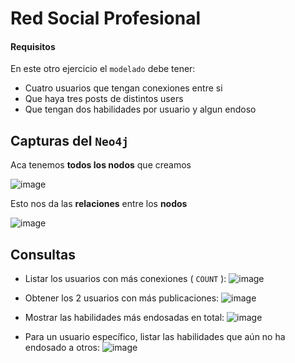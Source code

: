 # Red Social Profesional

#### Requisitos
En este otro ejercicio el ``modelado`` debe tener:
- Cuatro usuarios que tengan conexiones entre si
- Que haya tres posts de distintos users
- Que tengan dos habilidades por usuario y algun endoso

## Capturas del ``Neo4j``

Aca tenemos **todos los nodos** que creamos

![image](https://github.com/user-attachments/assets/b030e3dc-abcf-4788-b1f5-23d78d522e55)

Esto nos da las **relaciones** entre los **nodos**

![image](https://github.com/user-attachments/assets/51c0fdda-0d16-42e2-b804-c7c95f723cd6)


## Consultas
- Listar los usuarios con más conexiones ( ``COUNT`` ):
  ![image](https://github.com/user-attachments/assets/75e7fc34-772d-4bac-9fce-19f0ea21b13e)

- Obtener los 2 usuarios con más publicaciones:
  ![image](https://github.com/user-attachments/assets/06f36335-f6d9-48fc-9272-d6c4899d9ecb)

- Mostrar las habilidades más endosadas en total:
  ![image](https://github.com/user-attachments/assets/9744bd73-4f02-4a66-98ef-a3526e06e596)

- Para un usuario específico, listar las habilidades que aún no ha endosado a otros:
  ![image](https://github.com/user-attachments/assets/dd9f812a-986e-4402-9a93-0909c73ef2c4)

